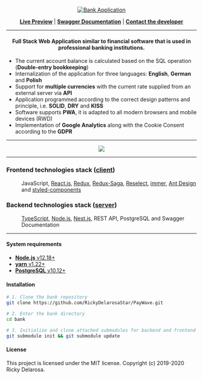 <div align="center">
<br>
    <a href="https://bank.pietrzakadrian.com"> 
        <img src="https://images.pietrzakadrian.com/logo.png" alt="Bank Application"/>
    </a>

[**Live Preview**](https://bank.pietrzakadrian.com) | [**Swagger Documentation**](https://api.pietrzakadrian.com/documentation) | [**Contact the developer**](mailto:contact@pietrzakadrian.com)

 <hr>
<h4>
Full Stack Web Application similar to financial software that is used in professional banking institutions.
</h4>

</div>

- The current account balance is calculated based on the SQL operation (**Double-entry bookkeeping**)
- Internalization of the application for three languages: **English**, **German** and **Polish**
- Support for **multiple currencies** with the current rate supplied from an external server via **API**
- Application programmed according to the correct design patterns and principle, i.e. **SOLID**, **DRY** and **KISS**
- Software supports **PWA**, it is adapted to all modern browsers and mobile devices (RWD)
- Implementation of **Google Analytics** along with the Cookie Consent according to the **GDPR**

<hr>

<div align="center">
    <img src="https://images.pietrzakadrian.com/app_dashboard.png"  />
</div>

<hr>

<dl>
  <h3>Frontend technologies stack (<a href="https://github.com/RickyDelarosaStar/PayWave/client"><strong>client</strong></a>)</h3>
  <dd>JavaScript, <a href="https://github.com/facebook/react">React.js</a>, <a href="https://github.com/reduxjs/react-redux">Redux</a>, <a href="https://github.com/redux-saga/redux-saga/">Redux-Saga</a>, <a href="https://github.com/reduxjs/reselect">Reselect</a>, <a href="https://github.com/immerjs/immer">immer</a>, <a href="https://github.com/ant-design/ant-design">Ant Design</a> and <a href="https://github.com/styled-components/styled-components">styled-components</a></dd>

  <h3>Backend technologies stack (<a href="https://github.com/RickyDelarosaStar/PayWave/server"><strong>server</strong></a>)</h3>
  <dd><a href="https://github.com/microsoft/TypeScript">TypeScript</a>, <a href="https://github.com/nodejs/node">Node.js</a>, <a href="https://github.com/nestjs/nest">Nest.js</a>, REST API, PostgreSQL and Swagger Documentation</dd>
</dl>

<hr>

<h4>System requirements</h4>

- [**Node.js** v12.18+](https://nodejs.org/en/)
- [**yarn** v1.22+](https://classic.yarnpkg.com/en/)
- [**PostgreSQL** v10.12+](https://www.postgresql.org/)

<h4>Installation</h4>

```bash
# 1. Clone the bank repository
git clone https://github.com/RickyDelarosaStar/PayWave.git

# 2. Enter the bank directory
cd bank

# 3. Initialize and clone attached submodules for backend and frontend app
git submodule init && git submodule update
```

<h4>License</h4>
This project is licensed under the MIT license. Copyright (c) 2019-2020 Ricky Delarosa.
